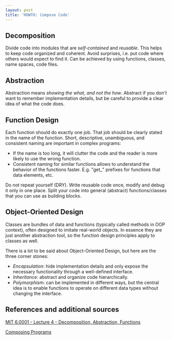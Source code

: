 ```yaml
---
layout: post
title: 'HOWTO: Compose Code'
---
```


## Decomposition
Divide code into modules that are *self-contained* and *reusable*. This helps to keep code organized and coherent. Avoid surprises, i.e. put code where others would expect to find it. Can be achieved by using functions, classes, name spaces, code files.

## Abstraction
Abstraction means *showing the what, and not the how*. Abstract if you don't want to remember implementation details, but be careful to provide a clear idea of what the code does.

## Function Design
Each function should do exactly one job. That job should be clearly stated in the name of the function. Short, descriptive, unambiguous, and consistent naming are important in complex programs:
- If the name is too long, it will clutter the code and the reader is more likely to use the wrong function.
- Consistent naming for similar functions allows to understand the behavior of the functions faster. E.g. "get_" prefixes for functions that data elements, etc.

Do not repeat yourself (DRY). Write reusable code once, modify and debug it only in one place. Split your code into general (abstract) functions/classes that you can use as building blocks.

## Object-Oriented Design
Classes are bundles of data and functions (typically called methods in OOP context), often designed to imitate real-world objects. In essence they are just another abstraction tool, so the function design principles apply to classes as well.

There is a lot to be said about Object-Oriented Design, but here are the three corner stones:
- *Encapsulation*: hide implementation details and only expose the necessary functionality through a well-defined interface.
- *Inheritance*: abstract and organize code hierarchically.
- *Polymorphism*: can be implemented in different ways, but the central idea is to enable functions to operate on different data types without changing the interface.

## References and additional sources
[MIT 6.0001 - Lecture 4 - Decomposition, Abstraction, Functions](https://ocw.mit.edu/courses/6-0001-introduction-to-computer-science-and-programming-in-python-fall-2016/resources/lecture-4-decomposition-abstraction-and-functions/)

[Composing Programs](http://composingprograms.com/)